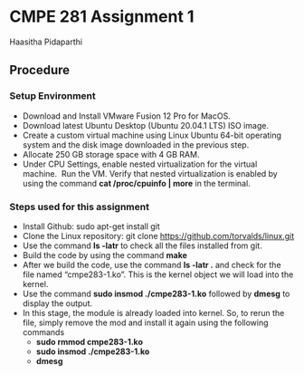 # CMPE 281 Assignment 1

Haasitha Pidaparthi

## Procedure

### Setup Environment
* Download and Install VMware Fusion 12 Pro for MacOS.
* Download latest Ubuntu Desktop (Ubuntu 20.04.1 LTS) ISO image.
* Create a custom virtual machine using Linux Ubuntu 64-bit operating system and the disk image downloaded in the previous step.
* Allocate 250 GB storage space with 4 GB RAM.
* Under CPU Settings, enable nested virtualization for the virtual machine. 
Run the VM. Verify that nested virtualization is enabled by using the command **cat /proc/cpuinfo | more**  in the terminal.

### Steps used for this assignment
* Install Github: sudo apt-get install git
* Clone the Linux repository: git clone https://github.com/torvalds/linux.git
* Use the command **ls -latr** to check all the files installed from git.
* Build the code by using the command **make**
* After we build the code, use the command **ls -latr .**  and check for the file named “cmpe283-1.ko”. This is the kernel object we will load into the kernel.
* Use the command **sudo insmod ./cmpe283-1.ko** followed by **dmesg** to display the output. 
* In this stage, the module is already loaded into kernel. So, to rerun the file, simply remove the mod and install it again using the following commands 
    * **sudo rmmod cmpe283-1.ko**
    * **sudo insmod ./cmpe283-1.ko**
    * **dmesg**
